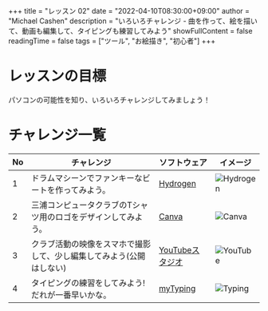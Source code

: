+++
title = "レッスン 02"
date = "2022-04-10T08:30:00+09:00"
author = "Michael Cashen"
description = "いろいろチャレンジ - 曲を作って、絵を描いて、動画も編集して、タイピングも練習してみよう"
showFullContent = false
readingTime = false
tags = ["ツール", "お絵描き", "初心者"]
+++

# レッスンの目標
パソコンの可能性を知り、いろいろチャレンジしてみましょう！

# チャレンジ一覧
|No|チャレンジ|ソフトウェア|イメージ|
|----|----|----|----|
|1|ドラムマシーンでファンキーなビートを作ってみよう。|[Hydrogen](http://hydrogen-music.org/)|![Hydrogen](/images/lesson2_hydrogen.png)|
|2|三浦コンピュータクラブのTシャツ用のロゴをデザインしてみよう。|[Canva](https://www.canva.com/)|![Canva](/images/lesson2_canva.png)|
|3|クラブ活動の映像をスマホで撮影して、少し編集してみよう(公開はしない)|[YouTubeスタジオ](https://studio.youtube.com/)|![YouTube](/images/lesson2_youtube.png)|	
|4|タイピングの練習をしてみよう!だれが一番早いかな。|[myTyping](https://typing.twi1.me/game/200379)|![Typing](/images/lesson2_typing.png)|
